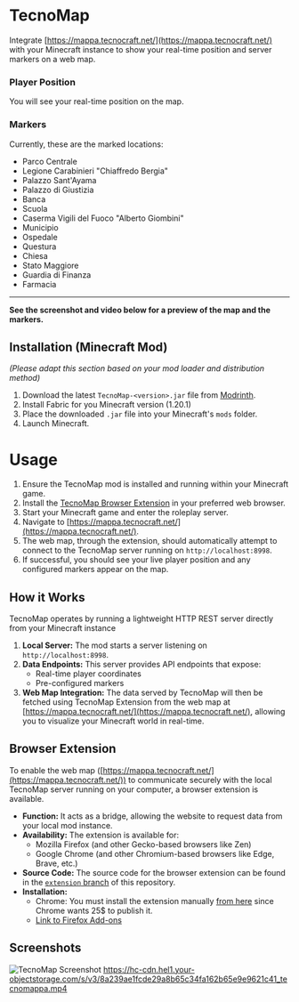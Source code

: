 # TecnoMap

Integrate [https://mappa.tecnocraft.net/](https://mappa.tecnocraft.net/) with your Minecraft instance to show your real-time position and server markers on a web map.


### Player Position
You will see your real-time position on the map. 

### Markers
Currently, these are the marked locations:
- Parco Centrale
- Legione Carabinieri "Chiaffredo Bergia"
- Palazzo Sant'Ayama
- Palazzo di Giustizia
- Banca
- Scuola
- Caserma Vigili del Fuoco "Alberto Giombini"
- Municipio
- Ospedale
- Questura
- Chiesa
- Stato Maggiore
- Guardia di Finanza
- Farmacia

---

**See the screenshot and video below for a preview of the map and the markers.**

## Installation (Minecraft Mod)

*(Please adapt this section based on your mod loader and distribution method)*

1.  Download the latest `TecnoMap-<version>.jar` file from [Modrinth](https://modrinth.com/mod/tecnomap).
2.  Install Fabric for you Minecraft version (1.20.1)
3.  Place the downloaded `.jar` file into your Minecraft's `mods` folder.
4.  Launch Minecraft.

# Usage

1.  Ensure the TecnoMap mod is installed and running within your Minecraft game.
2.  Install the [TecnoMap Browser Extension](https://github.com/ReLoia/TecnoMap/releases/latest) in your preferred web browser.
3.  Start your Minecraft game and enter the roleplay server.
4.  Navigate to [https://mappa.tecnocraft.net/](https://mappa.tecnocraft.net/).
5.  The web map, through the extension, should automatically attempt to connect to the TecnoMap server running on `http://localhost:8998`.
6.  If successful, you should see your live player position and any configured markers appear on the map.

## How it Works

TecnoMap operates by running a lightweight HTTP REST server directly from your Minecraft instance

1.  **Local Server:** The mod starts a server listening on `http://localhost:8998`.
2.  **Data Endpoints:** This server provides API endpoints that expose:
    * Real-time player coordinates
    * Pre-configured markers
3.  **Web Map Integration:** The data served by TecnoMap will then be fetched using TecnoMap Extension from the web map at [https://mappa.tecnocraft.net/](https://mappa.tecnocraft.net/), allowing you to visualize your Minecraft world in real-time.

## Browser Extension

To enable the web map ([https://mappa.tecnocraft.net/](https://mappa.tecnocraft.net/)) to communicate securely with the local TecnoMap server running on your computer, a browser extension is available.

* **Function:** It acts as a bridge, allowing the website to request data from your local mod instance.
* **Availability:** The extension is available for:
    * Mozilla Firefox (and other Gecko-based browsers like Zen)
    * Google Chrome (and other Chromium-based browsers like Edge, Brave, etc.)
* **Source Code:** The source code for the browser extension can be found in the [`extension` branch](https://github.com/ReLoia/TecnoMap/tree/extension) of this repository.
* **Installation:**
    * Chrome: You must install the extension manually [from here](https://github.com/ReLoia/TecnoMap/releases/latest) since Chrome wants 25$ to publish it.
    * [Link to Firefox Add-ons](https://addons.mozilla.org/en-US/firefox/addon/tecnomap-extension/)
  
## Screenshots

![TecnoMap Screenshot](https://hc-cdn.hel1.your-objectstorage.com/s/v3/f0052d481dc345e591aff7ad86521bb719619c41_image.png)
https://hc-cdn.hel1.your-objectstorage.com/s/v3/8a239ae1fcde29a8b65c34fa162b65e9e9621c41_tecnomappa.mp4